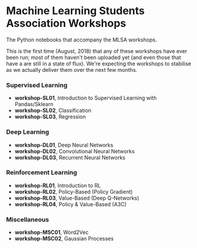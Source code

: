 # Machine Learning Students Association Workshops

The Python notebooks that accompany the MLSA workshops.

This is the first time (August, 2018) that any of these workshops have ever been run; most of them haven't been uploaded yet (and even those that have a are still in a state of flux). We're expecting the workshops to stabilise as we actually deliver them over the next few months.

### Supervised Learning
* **workshop-SL01**, Introduction to Supervised Learning with Pandas/Sklearn
* **workshop-SL02**, Classification
* **workshop-SL03**, Regression

### Deep Learning
* **workshop-DL01**, Deep Neural Networks
* **workshop-DL02**, Convolutional Neural Networks
* **workshop-DL03**, Recurrent Neural Networks

### Reinforcement Learning
* **workshop-RL01**, Introduction to RL
* **workshop-RL02**, Policy-Based (Policy Gradient)
* **workshop-RL03**, Value-Based (Deep Q-Networks)
* **workshop-RL04**, Policy & Value-Based (A3C)

### Miscellaneous
* **workshop-MSC01**, Word2Vec
* **workshop-MSC02**, Gaussian Processes
